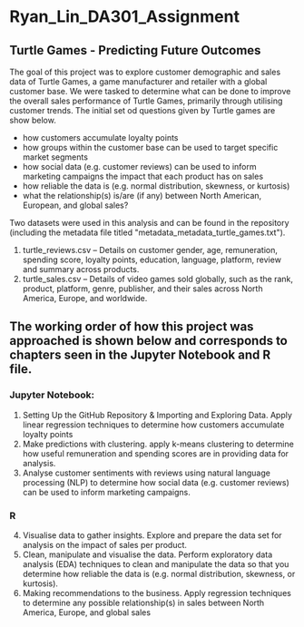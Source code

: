 # Ryan_Lin_DA301_Assignment
## Turtle Games - Predicting Future Outcomes

The goal of this project was to explore customer demographic and sales data of Turtle Games, a game manufacturer and retailer with a global customer base. We were tasked to determine what can be done to improve the overall sales performance of Turtle Games, primarily through utilising customer trends. The initial set od questions given by Turtle games are show below. 
- how customers accumulate loyalty points
- how groups within the customer base can be used to target specific market segments 
- how social data (e.g. customer reviews) can be used to inform marketing campaigns the impact that each product has on sales
- how reliable the data is (e.g. normal distribution, skewness, or kurtosis)
- what the relationship(s) is/are (if any) between North American, European, and global sales? 
  
Two datasets were used in this analysis and can be found in the repository (including the metadata file titled "metadata_metadata_turtle_games.txt"). 
1. turtle_reviews.csv – Details on customer gender, age, remuneration, spending score, loyalty points, education, language, platform, review and summary across products.
2. turtle_sales.csv – Details of video games sold globally, such as the rank, product, platform, genre, publisher, and their sales across North America, Europe, and worldwide.

## The working order of how this project was approached is shown below and corresponds to chapters seen in the Jupyter Notebook and R file.
### Jupyter Notebook:
1. Setting Up the GitHub Repository & Importing and Exploring Data. Apply linear regression techniques to determine how customers accumulate loyalty points
2. Make predictions with clustering. apply k-means clustering to determine how useful remuneration and spending scores are in providing data for analysis.
3. Analyse customer sentiments with reviews using natural language processing (NLP) to determine how social data (e.g. customer reviews) can be used to inform marketing campaigns.
### R
4. Visualise data to gather insights. Explore and prepare the data set for analysis on the impact of sales per product.
5. Clean, manipulate  and visualise the data. Perform exploratory data analysis (EDA) techniques to clean and manipulate the data so that you determine how reliable the data is (e.g. normal distribution, skewness, or kurtosis).
6. Making recommendations to the business. Apply regression techniques to determine any possible relationship(s) in sales between North America, Europe, and global sales


